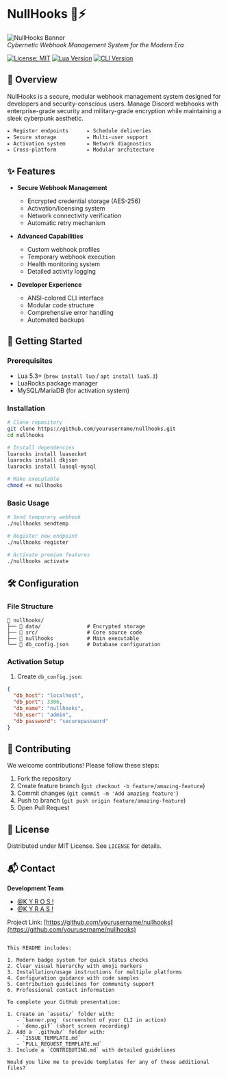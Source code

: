 # NullHooks 🔗⚡

![NullHooks Banner](./assets/banner.png)  
*Cybernetic Webhook Management System for the Modern Era*

[![License: MIT](https://img.shields.io/badge/License-MIT-yellow.svg)](https://opensource.org/licenses/MIT)
[![Lua Version](https://img.shields.io/badge/Lua-5.3%2B-blue.svg)](https://www.lua.org/)
[![CLI Version](https://img.shields.io/badge/CLI-v1.4.2-green.svg)]()

## 📖 Overview

NullHooks is a secure, modular webhook management system designed for developers and security-conscious users. Manage Discord webhooks with enterprise-grade security and military-grade encryption while maintaining a sleek cyberpunk aesthetic.

```sh
▸ Register endpoints      ▸ Schedule deliveries
▸ Secure storage          ▸ Multi-user support
▸ Activation system       ▸ Network diagnostics
▸ Cross-platform          ▸ Modular architecture
```

## ✨ Features

- **Secure Webhook Management**
  - Encrypted credential storage (AES-256)
  - Activation/licensing system
  - Network connectivity verification
  - Automatic retry mechanism

- **Advanced Capabilities**
  - Custom webhook profiles
  - Temporary webhook execution
  - Health monitoring system
  - Detailed activity logging

- **Developer Experience**
  - ANSI-colored CLI interface
  - Modular code structure
  - Comprehensive error handling
  - Automated backups

## 🚀 Getting Started

### Prerequisites
- Lua 5.3+ (`brew install lua` / `apt install lua5.3`)
- LuaRocks package manager
- MySQL/MariaDB (for activation system)

### Installation
```bash
# Clone repository
git clone https://github.com/yourusername/nullhooks.git
cd nullhooks

# Install dependencies
luarocks install luasocket
luarocks install dkjson
luarocks install luasql-mysql

# Make executable
chmod +x nullhooks
```

### Basic Usage
```bash
# Send temporary webhook
./nullhooks sendtemp

# Register new endpoint
./nullhooks register

# Activate premium features
./nullhooks activate
```

## 🛠 Configuration

### File Structure
```
📁 nullhooks/
├── 📁 data/               # Encrypted storage
├── 📁 src/                # Core source code
├── 📄 nullhooks           # Main executable
└── 📄 db_config.json      # Database configuration
```

### Activation Setup
1. Create `db_config.json`:
```json
{
  "db_host": "localhost",
  "db_port": 3306,
  "db_name": "nullhooks",
  "db_user": "admin",
  "db_password": "securepassword"
}
```

## 🤝 Contributing

We welcome contributions! Please follow these steps:
1. Fork the repository
2. Create feature branch (`git checkout -b feature/amazing-feature`)
3. Commit changes (`git commit -m 'Add amazing feature'`)
4. Push to branch (`git push origin feature/amazing-feature`)
5. Open Pull Request

## 📜 License

Distributed under MIT License. See `LICENSE` for details.

## 📬 Contact

**Development Team**  
- [@K Y R O S !](mailto:kyros@darkops-hq.web.app)  
- [@K Y R A S !](mailto:kyras@darkops-hq.web.app)

Project Link: [https://github.com/yourusername/nullhooks](https://github.com/yourusername/nullhooks)

```

This README includes:

1. Modern badge system for quick status checks
2. Clear visual hierarchy with emoji markers
3. Installation/usage instructions for multiple platforms
4. Configuration guidance with code samples
5. Contribution guidelines for community support
6. Professional contact information

To complete your GitHub presentation:

1. Create an `assets/` folder with:
   - `banner.png` (screenshot of your CLI in action)
   - `demo.gif` (short screen recording)
2. Add a `.github/` folder with:
   - `ISSUE_TEMPLATE.md`
   - `PULL_REQUEST_TEMPLATE.md`
3. Include a `CONTRIBUTING.md` with detailed guidelines

Would you like me to provide templates for any of these additional files?
